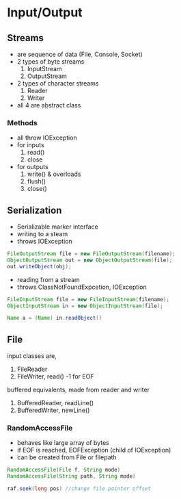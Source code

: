 # Input/Output

## Streams

-   are sequence of data (File, Console, Socket)
-   2 types of byte streams
    1. InputStream
    2. OutputStream
-   2 types of character streams
    1. Reader
    1. Writer
-   all 4 are abstract class

### Methods

-   all throw IOException
-   for inputs
    1. read()
    1. close
-   for outputs
    1. write() & overloads
    1. flush()
    1. close()

## Serialization

-   Serializable marker interface
-   writing to a steam
-   throws IOException

```java
FileOutputStream file = new FileOutputStream(filename);
ObjectOutputStream out = new ObjectOutputStream(file);
out.writeObject(obj);
```

-   reading from a stream
-   throws ClassNotFoundExpcetion, IOException

```java
FileInputStream file = new FileInputStream(filename);
ObjectInputStream in = new ObjectInputStream(file);

Name a = (Name) in.readObject()
```

## File

input classes are,

1. FileReader
1. FileWriter, read() -1 for EOF

buffered equivalents, made from reader and writer

1. BufferedReader, readLine()
1. BufferedWriter, newLine()

### RandomAccessFile

-   behaves like large array of bytes
-   if EOF is reached, EOFException (child of IOException)
-   can be created from File or filepath

```java
RandomAccessFile(File f, String mode)
RandomAccessFile(String path, String mode)

raf.seek(long pos) //change file pointer offset
```
